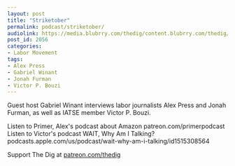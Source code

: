 ```yaml
---
layout: post
title: "Striketober"
permalink: podcast/striketober/
audiolink: https://media.blubrry.com/thedig/content.blubrry.com/thedig/The_Dig-EP_330-Striketober.mp3
post_id: 2056
categories: 
- Labor Movement
tags: 
- Alex Press
- Gabriel Winant
- Jonah Furman
- Victor P. Bouzi
---
```


Guest host Gabriel Winant interviews labor journalists Alex Press and Jonah Furman, as well as IATSE member Victor P. Bouzi. 

Listen to Primer, Alex's podcast about Amazon patreon.com/primerpodcast
Listen to Victor's podcast WAIT, Why Am I Talking? podcasts.apple.com/us/podcast/wait-why-am-i-talking/id1515308564

Support The Dig at [patreon.com/thedig](http://www.patreon.com/TheDig) 